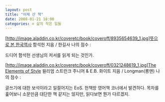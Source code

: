 ```yaml
---
layout: post
title: "어제 산 책"
date: 2008-01-21 18:00
categories: ⊙ 삶의 작은 일들
---
```


[[http://image.aladdin.co.kr/coveretc/book/coveroff/8935654639_1.jpg]뜻으로 본 한국역사](http://www.aladdin.co.kr/shop/wproduct.aspx?ISBN=8935654639&partner=egloos)
함석헌 지음 / 한길사
나의 점수 : 

드디어 함석헌 선생님의 저서를 읽게 되는 것인가.




[[http://image.aladdin.co.kr/coveretc/book/coveroff/0321248619_1.jpg]The Elements of Style](http://www.aladdin.co.kr/shop/wproduct.aspx?ISBN=0321248619&partner=egloos)
윌리엄 스트런크 주니어 & E.B. 화이트 지음 / Longman(롱맨)
나의 점수 : 

글쓰기에 대한 보석이라고 일컬어지는 EoS. 헌책방 영어책 코너에서 발견하다. 목차를 훑어보니 소문만큼 대단한 책 같지는 않지만, 읽다보면 뭔가 다르겠지.

       
